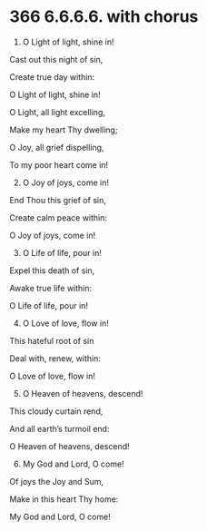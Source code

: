 # 366 6.6.6.6. with chorus

1.  O Light of light, shine in!

Cast out this night of sin,

Create true day within:

O Light of light, shine in!

O Light, all light excelling,

Make my heart Thy dwelling;

O Joy, all grief dispelling,

To my poor heart come in!

2.  O Joy of joys, come in!

End Thou this grief of sin,

Create calm peace within:

O Joy of joys, come in!

3.  O Life of life, pour in!

Expel this death of sin,

Awake true life within:

O Life of life, pour in!

4.  O Love of love, flow in!

This hateful root of sin

Deal with, renew, within:

O Love of love, flow in!

5.  O Heaven of heavens, descend!

This cloudy curtain rend,

And all earth’s turmoil end:

O Heaven of heavens, descend!

6.  My God and Lord, O come!

Of joys the Joy and Sum,

Make in this heart Thy home:

My God and Lord, O come!

